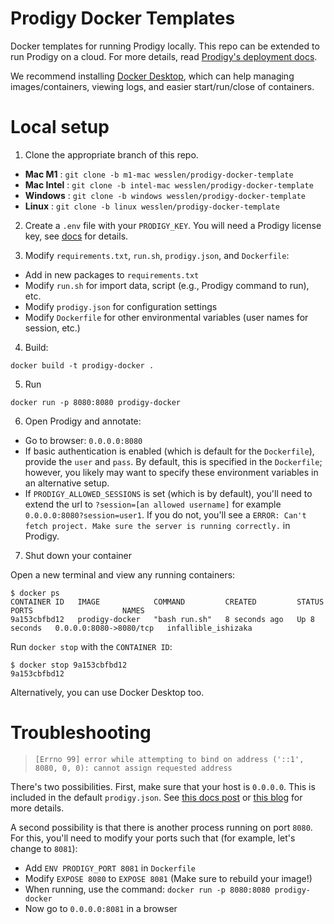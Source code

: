 # Prodigy Docker Templates

Docker templates for running Prodigy locally. This repo can be extended to run Prodigy on a cloud. For more details, read [Prodigy's deployment docs](https://prodi.gy/docs/deployment).

We recommend installing [Docker Desktop](https://www.docker.com/products/docker-desktop/), which can help managing images/containers, viewing logs, and easier start/run/close of containers.

# Local setup

1. Clone the appropriate branch of this repo.

- **Mac M1** : `git clone -b m1-mac wesslen/prodigy-docker-template`
- **Mac Intel** : `git clone -b intel-mac wesslen/prodigy-docker-template`
- **Windows** : `git clone -b windows wesslen/prodigy-docker-template`
- **Linux** : `git clone -b linux wesslen/prodigy-docker-template`

2. Create a `.env` file with your `PRODIGY_KEY`. You will need a Prodigy license key, see [docs](https://prodi.gy/docs/install) for details.

3. Modify `requirements.txt`, `run.sh`, `prodigy.json`, and `Dockerfile`:

- Add in new packages to `requirements.txt`
- Modify `run.sh` for import data, script (e.g., Prodigy command to run), etc.
- Modify `prodigy.json` for configuration settings
- Modify `Dockerfile` for other environmental variables (user names for session, etc.) 

4. Build:

```
docker build -t prodigy-docker . 
```

5. Run

```
docker run -p 8080:8080 prodigy-docker
```

6. Open Prodigy and annotate:

* Go to browser: `0.0.0.0:8080`
* If basic authentication is enabled (which is default for the `Dockerfile`), provide the `user` and `pass`. By default, this is specified in the `Dockerfile`; however, you likely may want to specify these environment variables in an alternative setup.
* If `PRODIGY_ALLOWED_SESSIONS` is set (which is by default), you'll need to extend the url to `?session=[an allowed username]` for example `0.0.0.0:8080?session=user1`. If you do not, you'll see a `ERROR: Can't fetch project. Make sure the server is running correctly.` in Prodigy.

7. Shut down your container

Open a new terminal and view any running containers:

```
$ docker ps
CONTAINER ID   IMAGE            COMMAND         CREATED         STATUS         PORTS                    NAMES
9a153cbfbd12   prodigy-docker   "bash run.sh"   8 seconds ago   Up 8 seconds   0.0.0.0:8080->8080/tcp   infallible_ishizaka
```

Run `docker stop` with the `CONTAINER ID`:

```
$ docker stop 9a153cbfbd12  
9a153cbfbd12
```

Alternatively, you can use Docker Desktop too. 

# Troubleshooting

> `[Errno 99] error while attempting to bind on address ('::1', 8080, 0, 0): cannot assign requested address`

There's two possibilities. First, make sure that your host is `0.0.0.0`. This is included in the default `prodigy.json`. See [this docs post](https://prodi.gy/docs/install#install-docker) or [this blog](https://pythonspeed.com/articles/docker-connection-refused/) for more details.

A second possibility is that there is another process running on port `8080`. For this, you'll need to modify your ports such that (for example, let's change to `8081`):

- Add `ENV PRODIGY_PORT 8081` in `Dockerfile`
- Modify `EXPOSE 8080` to `EXPOSE 8081` (Make sure to rebuild your image!)
- When running, use the command: `docker run -p 8080:8080 prodigy-docker`
- Now go to `0.0.0.0:8081` in a browser
